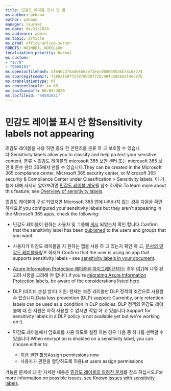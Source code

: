 ```yaml
---
title: 민감도 레이블 표시 안 함
ms.author: pebaum
author: pebaum
manager: laurawi
ms.date: 04/21/2020
ms.audience: admin
ms.topic: article
ms.prod: office-online-server
ROBOTS: NOINDEX, NOFOLLOW
localization_priority: Normal
ms.custom:
- "1778"
- "9000181"
ms.openlocfilehash: df64022f6ad684e2af3eac080068536b7a167b74
ms.sourcegitcommit: f28dafa0f727870038f72bc904da926daf4ec07b
ms.translationtype: MT
ms.contentlocale: ko-KR
ms.lasthandoff: 06/05/2020
ms.locfileid: "44581021"
---
```

# <a name="sensitivity-labels-not-appearing"></a><span data-ttu-id="cbba3-102">민감도 레이블 표시 안 함</span><span class="sxs-lookup"><span data-stu-id="cbba3-102">Sensitivity labels not appearing</span></span>

<span data-ttu-id="cbba3-103">민감도 레이블을 사용 하면 중요 한 콘텐츠를 분류 하 고 보호할 수 있습니다.</span><span class="sxs-lookup"><span data-stu-id="cbba3-103">Sensitivity labels allow you to classify and help protect your sensitive content.</span></span> <span data-ttu-id="cbba3-104">분류 > 민감도 레이블의 microsoft 365 보안 센터 또는 microsoft 365 보안 & 준수 센터 365에서 만들 수 있습니다.</span><span class="sxs-lookup"><span data-stu-id="cbba3-104">They can be created in the Microsoft 365 compliance center, Microsoft 365 security center, or Microsoft 365 security & Compliance Center under Classification > Sensitivity labels.</span></span> <span data-ttu-id="cbba3-105">이 기능에 대해 자세히 알아보려면 [민감도 레이블 개요](https://docs.microsoft.com/microsoft-365/compliance/sensitivity-labels)를 참조 하세요.</span><span class="sxs-lookup"><span data-stu-id="cbba3-105">To learn more about this feature, see [Overview of sensitivity labels](https://docs.microsoft.com/microsoft-365/compliance/sensitivity-labels).</span></span>

<span data-ttu-id="cbba3-106">민감도 레이블이 구성 되었지만 Microsoft 365 앱에 나타나지 않는 경우 다음을 확인 하세요.</span><span class="sxs-lookup"><span data-stu-id="cbba3-106">If you configured your sensitivity labels but they aren't appearing in the Microsoft 365 apps, check the following:</span></span>

- <span data-ttu-id="cbba3-107">민감도 레이블이 원하는 사용자 및 그룹에 [게시](https://docs.microsoft.com/microsoft-365/compliance/sensitivity-labels#what-label-policies-can-do) 되었는지 확인 합니다.</span><span class="sxs-lookup"><span data-stu-id="cbba3-107">Confirm that the sensitivity label has been [published](https://docs.microsoft.com/microsoft-365/compliance/sensitivity-labels#what-label-policies-can-do) to the users and groups that you want.</span></span>

- <span data-ttu-id="cbba3-108">사용자가 민감도 레이블을 지 원하는 앱을 사용 하 고 있는지 확인 하 고, [문서의 민감도 레이블을](https://support.office.com/article/apply-sensitivity-labels-to-your-documents-and-email-within-office-2f96e7cd-d5a4-403b-8bd7-4cc636bae0f9?#bkmk_whereavailable)참조 하세요.</span><span class="sxs-lookup"><span data-stu-id="cbba3-108">Confirm that the user is using an app that supports sensitivity labels - see [sensitivity labels in your document](https://support.office.com/article/apply-sensitivity-labels-to-your-documents-and-email-within-office-2f96e7cd-d5a4-403b-8bd7-4cc636bae0f9?#bkmk_whereavailable).</span></span>

- <span data-ttu-id="cbba3-109">[Azure Information Protection 레이블을 마이그레이션하](https://docs.microsoft.com/azure/information-protection/configure-policy-migrate-labels)는 경우 [여기](https://docs.microsoft.com/azure/information-protection/configure-policy-migrate-labels#considerations-for-unified-labels)에 나열 된 고려 사항을 고려해 야 합니다.</span><span class="sxs-lookup"><span data-stu-id="cbba3-109">If you're [migrating Azure Information Protection labels](https://docs.microsoft.com/azure/information-protection/configure-policy-migrate-labels), be aware of the considerations listed [here](https://docs.microsoft.com/azure/information-protection/configure-policy-migrate-labels#considerations-for-unified-labels).</span></span>

- <span data-ttu-id="cbba3-110">DLP (데이터 손실 방지) 지원: 현재는 보존 레이블만 DLP 정책의 조건으로 사용할 수 있습니다.</span><span class="sxs-lookup"><span data-stu-id="cbba3-110">Data loss prevention (DLP) support: Currently, only retention labels can be used as a condition in DLP policies.</span></span>  <span data-ttu-id="cbba3-111">DLP 정책의 민감도 레이블에 대 한 지원은 아직 사용할 수 없지만 작업 하 고 있습니다.</span><span class="sxs-lookup"><span data-stu-id="cbba3-111">Support for sensitivity labels in a DLP policy is not available yet but we're working on it.</span></span>

- <span data-ttu-id="cbba3-112">민감도 레이블에서 암호화를 사용 하도록 설정 하는 경우 다음 중 하나를 선택할 수 있습니다.</span><span class="sxs-lookup"><span data-stu-id="cbba3-112">When encryption is enabled on a sensitivity label, you can choose either to:</span></span>
    - <span data-ttu-id="cbba3-113">지금 권한 할당</span><span class="sxs-lookup"><span data-stu-id="cbba3-113">Assign permissions now</span></span>
    - <span data-ttu-id="cbba3-114">사용자가 권한을 할당하도록 허용</span><span class="sxs-lookup"><span data-stu-id="cbba3-114">Let users assign permissions</span></span>


<span data-ttu-id="cbba3-115">가능한 문제에 대 한 자세한 내용은 [민감도 레이블의 알려진 문제](https://support.office.com/article/known-issues-with-sensitivity-labels-in-office-b169d687-2bbd-4e21-a440-7da1b2743edc)를 참조 하십시오.</span><span class="sxs-lookup"><span data-stu-id="cbba3-115">For more information on possible issues, see [Known issues with sensitivity labels](https://support.office.com/article/known-issues-with-sensitivity-labels-in-office-b169d687-2bbd-4e21-a440-7da1b2743edc).</span></span>